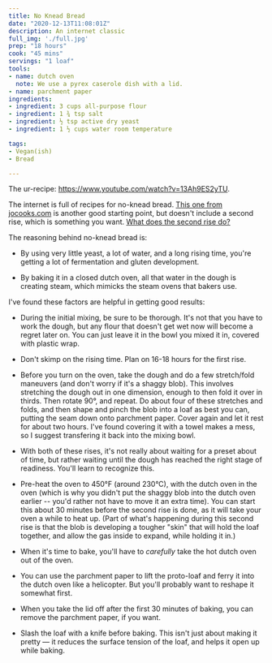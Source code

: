 ```yaml
---
title: No Knead Bread
date: "2020-12-13T11:08:01Z"
description: An internet classic
full_img: './full.jpg'
prep: "18 hours"
cook: "45 mins"
servings: "1 loaf"
tools:
- name: dutch oven
  note: We use a pyrex caserole dish with a lid.
- name: parchment paper
ingredients:
- ingredient: 3 cups all-purpose flour
- ingredient: 1 ¾ tsp salt
- ingredient: ½ tsp active dry yeast
- ingredient: 1 ½ cups water room temperature

tags:
- Vegan(ish)
- Bread

---
```


The ur-recipe: https://www.youtube.com/watch?v=13Ah9ES2yTU.

The internet is full of recipes for no-knead bread. [This one from jocooks.com](https://www.jocooks.com/recipes/no-knead-bread/) is another good starting point, but doesn't include a second rise, which is something you want. [What does the second rise do?](https://www.chowhound.com/post/knead-bread-rise-344524?page=2)

The reasoning behind no-knead bread is:

* By using very little yeast, a lot of water, and a long rising time, you're getting a lot of fermentation and gluten development. 

* By baking it in a closed dutch oven, all that water in the dough is creating steam, which mimicks the steam ovens that bakers use.

I've found these factors are helpful in getting good results:

* During the initial mixing, be sure to be thorough. It's not that you have to work the dough, but any flour that doesn't get wet now will become a regret later on. You can just leave it in the bowl you mixed it in, covered with plastic wrap.

* Don't skimp on the rising time. Plan on 16-18 hours for the first rise.

* Before you turn on the oven, take the dough and do a few stretch/fold maneuvers (and don't worry if it's a shaggy blob). This involves stretching the dough out in one dimension, enough to then fold it over in thirds. Then rotate 90°, and repeat. Do about four of these stretches and folds, and then shape and pinch the blob into a loaf as best you can, putting the seam down onto parchment paper. Cover again and let it rest for about two hours. I've found covering it with a towel makes a mess, so I suggest transfering it back into the mixing bowl.

* With both of these rises, it's not really about waiting for a preset about of time, but rather waiting until the dough has reached the right stage of readiness. You'll learn to recognize this.

* Pre-heat the oven to 450°F (around 230°C), with the dutch oven in the oven (which is why you didn't put the shaggy blob into the dutch oven earlier -- you'd rather not have to move it an extra time). You can start this about 30 minutes before the second rise is done, as it will take your oven a while to heat up. (Part of what's happening during this second rise is that the blob is developing a tougher "skin" that will hold the loaf together, and allow the gas inside to expand, while holding it in.)

* When it's time to bake, you'll have to _carefully_ take the hot dutch oven out of the oven.

* You can use the parchment paper to lift the proto-loaf and ferry it into the dutch oven like a helicopter. But you'll probably want to reshape it somewhat first.

* When you take the lid off after the first 30 minutes of baking, you can remove the parchment paper, if you want.

* Slash the loaf with a knife before baking. This isn't just about making it pretty &mdash; it reduces the surface tension of the loaf, and helps it open up while baking.

